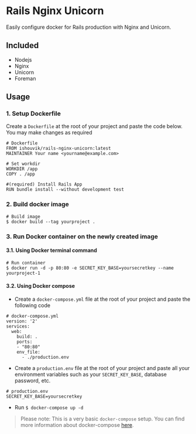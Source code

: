 # Rails Nginx Unicorn
Easily configure docker for Rails production with Nginx and Unicorn.

## Included
- Nodejs
- Nginx
- Unicorn
- Foreman

## Usage

### 1. Setup Dockerfile

Create a `Dockerfile` at the root of your project and paste the code below. You may make changes as required

```
# Dockerfile
FROM ishouvik/rails-nginx-unicorn:latest
MAINTAINER Your name <yourname@example.com>

# Set workdir
WORKDIR /app
COPY . /app

#(required) Install Rails App
RUN bundle install --without development test
```

### 2. Build docker image

```
# Build image
$ docker build --tag yourproject .
```

### 3. Run Docker container on the newly created image

#### 3.1. Using Docker terminal command

```
# Run container
$ docker run -d -p 80:80 -e SECRET_KEY_BASE=yoursecretkey --name yourproject-1
```

#### 3.2. Using Docker compose

  - Create a `docker-compose.yml` file at the root of your project and paste the following code

  ```
  # docker-compose.yml
  version: '2'
  services:
    web:
      build: .
      ports:
      - "80:80"
      env_file:
        - ./production.env
  ```

  - Create a `production.env` file at the root of your project and paste all your environment variables such as your `SECRET_KEY_BASE`, database password, etc.

  ```
  # production.env
  SECRET_KEY_BASE=yoursecretkey
  ```

  - Run `$ docker-compose up -d`
  > Please note: This is a very basic `docker-compose` setup. You can find more information about docker-compose [here](https://docs.docker.com/compose/overview/).

